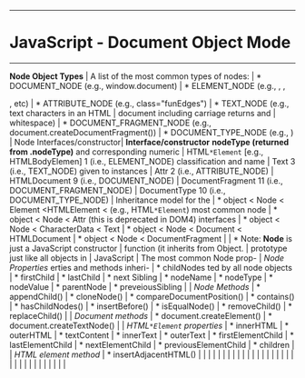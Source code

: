--------------------------------------------------------------------------------
# JavaScript - Document Object Mode
--------------------------------------------------------------------------------
  **Node Object Types**          | A list of the most common types of nodes:
                             |   * DOCUMENT_NODE (e.g., window.document)
                             |   * ELEMENT_NODE (e.g., <body>, <a>, <p>, etc)
                             |   * ATTRIBUTE_NODE (e.g., class="funEdges")
                             |   * TEXT_NODE (e.g., text characters in an HTML
                             |        document including carriage returns and
                             |        whitespace)
                             |   * DOCUMENT_FRAGMENT_NODE (e.g., document.createDocumentFragment())
                             |   * DOCUMENT_TYPE_NODE (e.g., <!DOCTYPE html>)
                             |
  Node Interfaces/constructor| **Interface/constructor**                    **nodeType (returned from .nodeType)**
  and corresponding numeric  | HTML`*Element` [e.g., HTMLBodyElemen]       1 (i.e., ELEMENT_NODE)
  classification and name    | Text                                      3 (i.e., TEXT_NODE)
  given to instances         | Attr                                      2 (i.e., ATTRIBUTE_NODE)
                             | HTMLDocument                              9 (i.e., DOCUMENT_NODE)
                             | DocumentFragment                         11 (i.e., DOCUMENT_FRAGMENT_NODE)
                             | DocumentType                             10 (i.e., DOCUMENT_TYPE_NODE)
                             |
  Inheritance model for the  | * object < Node < Element <HTMLElement < (e.g., HTML`*Element`)
  most common node           | * object < Node < Attr (this is deprecated in DOM4)
  interfaces                 | * object < Node < CharacterData < Text
                             | * object < Node < Document < HTMLDocument
                             | * object < Node < DocumentFragment
                             |
                             | * Note: **Node** is just a JavaScript constructor
                             |         function (it inherits from Object.
                             |         prototype just like all objects in
                             |         JavaScript
                             |
  The most common Node prop- | *Node Properties*
  erties and methods inheri- |    * childNodes
  ted by all node objects    |    * firstChild
                             |    * lastChild
                             |    * next Sibling
                             |    * nodeName
                             |    * nodeType
                             |    * nodeValue
                             |    * parentNode
                             |    * preveiousSibling
                             |
                             | *Node Methods*
                             |    * appendChild()
                             |    * cloneNode()
                             |    * compareDocumentPosition()
                             |    * contains()
                             |    * hasChildNodes()
                             |    * insertBefore()
                             |    * isEqualNode()
                             |    * removeChild()
                             |    * replaceChild()
                             |
                             | *Document methods*
                             |    * document.createElement()
                             |    * document.createTextNode()
                             |
                             | *HTML`*Element` properties*
                             |    * innerHTML
                             |    * outerHTML
                             |    * textContent
                             |    * innerText
                             |    * outerText
                             |    * firstElementChild
                             |    * lastElementChild
                             |    * nextElementChild
                             |    * previousElementChild
                             |    * children
                             |
                             | *HTML element method*
                             |    * insertAdjacentHTML()
                             |
                             |
                             |
                             |
                             |
                             |
                             |
                             |
                             |
                             |
                             |
                             |
                             |
                             |
                             |
                             |
                             |
                             |
                             |
                             |
                             |
                             |
                             |
                             |
                             |
                             |
                             |
                             |
                             |
                             |
                             |
                             |
